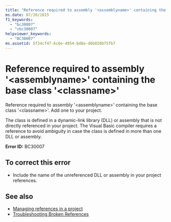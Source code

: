 ```yaml
---
title: "Reference required to assembly '<assemblyname>' containing the base class '<classname>'"
ms.date: 07/20/2015
f1_keywords: 
  - "bc30007"
  - "vbc30007"
helpviewer_keywords: 
  - "BC30007"
ms.assetid: 5f34cf47-6c6e-4954-bd8e-d6b020b75fb7
---
```

# Reference required to assembly '\<assemblyname>' containing the base class '\<classname>'
Reference required to assembly '\<assemblyname>' containing the base class '\<classname>'. Add one to your project.  
  
 The class is defined in a dynamic-link library (DLL) or assembly that is not directly referenced in your project. The Visual Basic compiler requires a reference to avoid ambiguity in case the class is defined in more than one DLL or assembly.  
  
 **Error ID:** BC30007  
  
## To correct this error  
  
-   Include the name of the unreferenced DLL or assembly in your project references.  
  
## See also

- [Managing references in a project](/visualstudio/ide/managing-references-in-a-project)
- [Troubleshooting Broken References](/visualstudio/ide/troubleshooting-broken-references)
